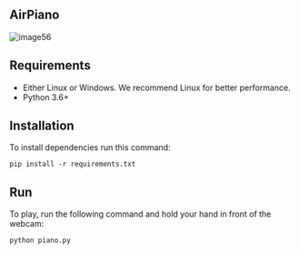 ## AirPiano

![image56](https://user-images.githubusercontent.com/78360814/132986719-930cfd38-df77-453b-9f98-a3be51ead240.jpeg)

## Requirements
- Either Linux or Windows. We recommend Linux for better performance.
- Python 3.6+


## Installation

To install dependencies run this command:
```
pip install -r requirements.txt
```
## Run 

To play, run the following command and hold your hand in front of the webcam:

```
python piano.py 
```
